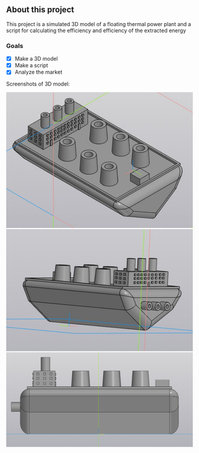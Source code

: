 ## About this project

This project is a simulated 3D model of a floating thermal power plant and a script for calculating the efficiency and efficiency of the extracted energy

### Goals

- [x] Make a 3D model
- [x] Make a script
- [x] Analyze the market

Screenshots of 3D model:

![ ](images/1.jpg  "")
![ ](images/2.jpg  "")
![ ](images/3.jpg  "")

